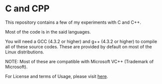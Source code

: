 # C and CPP
<p>
  This repository contains a few of my experiments with C and C++.
  
  Most of the code is in the said languages.
  
  You will need a GCC (4.3.2 or higher) and g++ (4.3.2 or higher) 
  to compile all of these source codes. These are provided by default
  on most of the Linux distributions.
  
  NOTE: Most of these are compatible with Microsoft VC++ (Trademark of Microsoft).
  
  For License and terms of Usage, please visit <a href="">here</a>.
